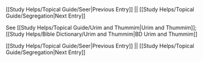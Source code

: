 [[Study Helps/Topical Guide/Seer|Previous Entry]]  ||  [[Study Helps/Topical Guide/Segregation|Next Entry]]

 See [[Study Helps/Topical Guide/Urim and Thummim|Urim and Thummim]]; [[Study Helps/Bible Dictionary/Urim and Thummim|BD Urim and Thummim]]

[[Study Helps/Topical Guide/Seer|Previous Entry]]  ||  [[Study Helps/Topical Guide/Segregation|Next Entry]]